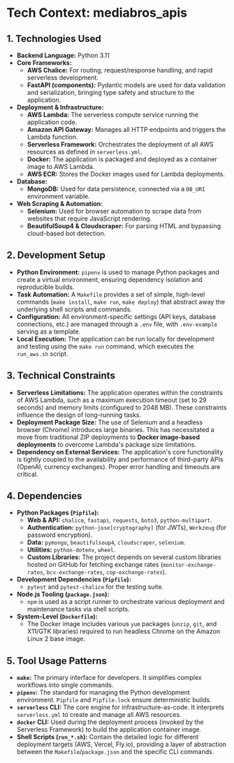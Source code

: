 # Tech Context: mediabros_apis

## 1. Technologies Used

-   **Backend Language:** Python 3.11
-   **Core Frameworks:**
    -   **AWS Chalice:** For routing, request/response handling, and rapid serverless development.
    -   **FastAPI (components):** Pydantic models are used for data validation and serialization, bringing type safety and structure to the application.
-   **Deployment & Infrastructure:**
    -   **AWS Lambda:** The serverless compute service running the application code.
    -   **Amazon API Gateway:** Manages all HTTP endpoints and triggers the Lambda function.
    -   **Serverless Framework:** Orchestrates the deployment of all AWS resources as defined in `serverless.yml`.
    -   **Docker:** The application is packaged and deployed as a container image to AWS Lambda.
    -   **AWS ECR:** Stores the Docker images used for Lambda deployments.
-   **Database:**
    -   **MongoDB:** Used for data persistence, connected via a `DB_URI` environment variable.
-   **Web Scraping & Automation:**
    -   **Selenium:** Used for browser automation to scrape data from websites that require JavaScript rendering.
    -   **BeautifulSoup4 & Cloudscraper:** For parsing HTML and bypassing cloud-based bot detection.

## 2. Development Setup

-   **Python Environment:** `pipenv` is used to manage Python packages and create a virtual environment, ensuring dependency isolation and reproducible builds.
-   **Task Automation:** A `Makefile` provides a set of simple, high-level commands (`make install`, `make run`, `make deploy`) that abstract away the underlying shell scripts and commands.
-   **Configuration:** All environment-specific settings (API keys, database connections, etc.) are managed through a `.env` file, with `.env-example` serving as a template.
-   **Local Execution:** The application can be run locally for development and testing using the `make run` command, which executes the `run_aws.sh` script.

## 3. Technical Constraints

-   **Serverless Limitations:** The application operates within the constraints of AWS Lambda, such as a maximum execution timeout (set to 29 seconds) and memory limits (configured to 2048 MB). These constraints influence the design of long-running tasks.
-   **Deployment Package Size:** The use of Selenium and a headless browser (Chrome) introduces large binaries. This has necessitated a move from traditional ZIP deployments to **Docker image-based deployments** to overcome Lambda's package size limitations.
-   **Dependency on External Services:** The application's core functionality is tightly coupled to the availability and performance of third-party APIs (OpenAI, currency exchanges). Proper error handling and timeouts are critical.

## 4. Dependencies

-   **Python Packages (`Pipfile`):**
    -   **Web & API:** `chalice`, `fastapi`, `requests`, `boto3`, `python-multipart`.
    -   **Authentication:** `python-jose[cryptography]` (for JWTs), `Werkzeug` (for password encryption).
    -   **Data:** `pymongo`, `beautifulsoup4`, `cloudscraper`, `selenium`.
    -   **Utilities:** `python-dotenv`, `wheel`.
    -   **Custom Libraries:** The project depends on several custom libraries hosted on GitHub for fetching exchange rates (`monitor-exchange-rates`, `bcv-exchange-rates`, `cop-exchange-rates`).
-   **Development Dependencies (`Pipfile`):**
    -   `pytest` and `pytest-chalice` for the testing suite.
-   **Node.js Tooling (`package.json`):**
    -   `npm` is used as a script runner to orchestrate various deployment and maintenance tasks via shell scripts.
-   **System-Level (`Dockerfile`):**
    -   The Docker image includes various `yum` packages (`unzip`, `git`, and X11/GTK libraries) required to run headless Chrome on the Amazon Linux 2 base image.

## 5. Tool Usage Patterns

-   **`make`:** The primary interface for developers. It simplifies complex workflows into single commands.
-   **`pipenv`:** The standard for managing the Python development environment. `Pipfile` and `Pipfile.lock` ensure deterministic builds.
-   **`serverless` CLI:** The core engine for infrastructure-as-code. It interprets `serverless.yml` to create and manage all AWS resources.
-   **`docker` CLI:** Used during the deployment process (invoked by the Serverless Framework) to build the application container image.
-   **Shell Scripts (`run_*.sh`):** Contain the detailed logic for different deployment targets (AWS, Vercel, Fly.io), providing a layer of abstraction between the `Makefile`/`package.json` and the specific CLI commands.
